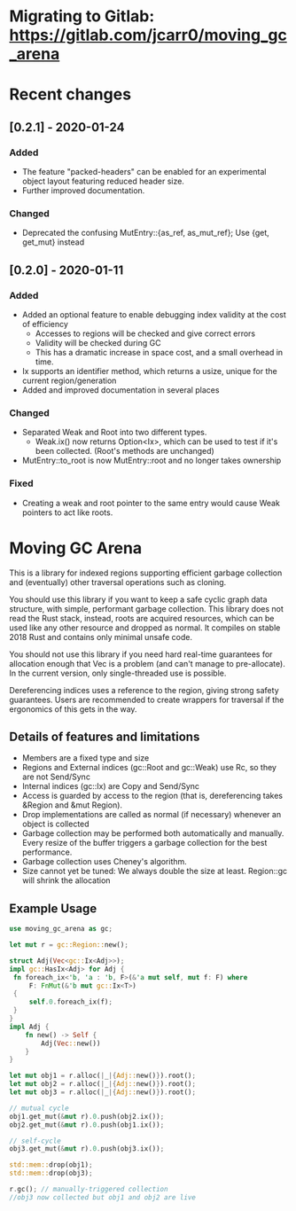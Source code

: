 
# Migrating to Gitlab: https://gitlab.com/jcarr0/moving_gc_arena

# Recent changes

## [0.2.1] - 2020-01-24

### Added
- The feature "packed-headers" can be enabled for an experimental object layout featuring reduced header size.
- Further improved documentation.

### Changed
- Deprecated the confusing MutEntry::{as_ref, as_mut_ref}; Use {get, get_mut} instead

## [0.2.0] - 2020-01-11
### Added
- Added an optional feature to enable debugging index validity at the cost of efficiency
    + Accesses to regions will be checked and give correct errors
    + Validity will be checked during GC
    + This has a dramatic increase in space cost, and a small overhead in time.
- Ix<T> supports an identifier method, which returns a usize,
    unique for the current region/generation
- Added and improved documentation in several places

### Changed
- Separated Weak and Root into two different types.
    + Weak.ix() now returns Option<Ix<T>>, which can be used to test
      if it's been collected. (Root's methods are unchanged)
- MutEntry::to_root is now MutEntry::root and no longer takes ownership

### Fixed
- Creating a weak and root pointer to the same entry would cause Weak pointers
to act like roots.

# Moving GC Arena

This is a library for indexed regions supporting efficient garbage collection and (eventually) other traversal operations such as cloning.

You should use this library if you want to keep a safe cyclic graph data structure, with simple, performant garbage collection.
This library does not read the Rust stack, instead, roots are acquired resources, which can be used like any other resource and dropped as normal. It compiles on stable 2018 Rust and contains only minimal unsafe code.

You should not use this library if you need hard real-time guarantees for allocation enough that Vec is a problem (and can't manage to pre-allocate). In the current version, only single-threaded use is possible.

Dereferencing indices uses a reference to the region, giving strong safety guarantees. Users are recommended to create wrappers for traversal if the ergonomics of this gets in the way.

## Details of features and limitations

* Members are a fixed type and size
* Regions and External indices (gc::Root and gc::Weak) use Rc, so they are not Send/Sync
* Internal indices (gc::Ix) are Copy and Send/Sync
* Access is guarded by access to the region (that is, dereferencing takes &Region and &mut Region).
* Drop implementations are called as normal (if necessary) whenever an object is collected
* Garbage collection may be performed both automatically and manually. Every resize of the buffer triggers a garbage collection for the best performance.
* Garbage collection uses Cheney's algorithm.
* Size cannot yet be tuned: We always double the size at least. Region::gc will shrink the allocation

## Example Usage

```rust
use moving_gc_arena as gc;

let mut r = gc::Region::new();

struct Adj(Vec<gc::Ix<Adj>>);
impl gc::HasIx<Adj> for Adj {
 fn foreach_ix<'b, 'a : 'b, F>(&'a mut self, mut f: F) where
     F: FnMut(&'b mut gc::Ix<T>)
 {
     self.0.foreach_ix(f);
 }
}
impl Adj {
    fn new() -> Self {
        Adj(Vec::new())
    }
}

let mut obj1 = r.alloc(|_|{Adj::new()}).root();
let mut obj2 = r.alloc(|_|{Adj::new()}).root();
let mut obj3 = r.alloc(|_|{Adj::new()}).root();

// mutual cycle
obj1.get_mut(&mut r).0.push(obj2.ix());
obj2.get_mut(&mut r).0.push(obj1.ix());

// self-cycle
obj3.get_mut(&mut r).0.push(obj3.ix());

std::mem::drop(obj1);
std::mem::drop(obj3);

r.gc(); // manually-triggered collection
//obj3 now collected but obj1 and obj2 are live
```
